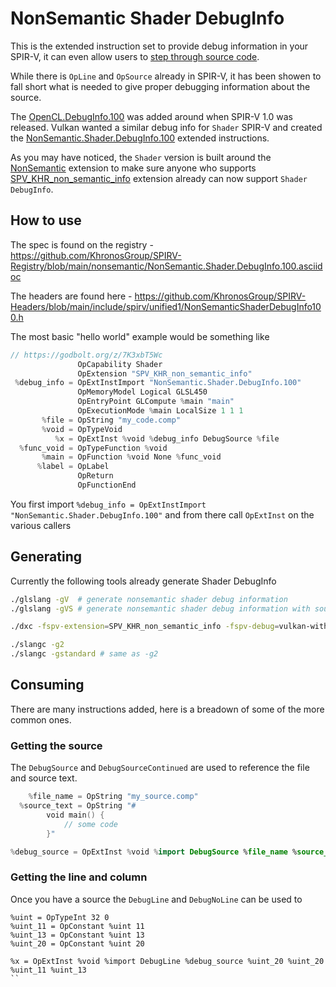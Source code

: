# NonSemantic Shader DebugInfo

This is the extended instruction set to provide debug information in your SPIR-V, it can even allow users to [step through source code](https://vulkan.org/user/pages/09.events/vulkanised-2023/vulkanised_2023_source_level_shader_debugging_in_vulkan_with_renderdoc.pdf).

While there is `OpLine` and `OpSource` already in SPIR-V, it has been showen to fall short what is needed to give proper debugging information about the source.

The [OpenCL.DebugInfo.100](https://registry.khronos.org/SPIR-V/specs/unified1/OpenCL.DebugInfo.100.html) was added around when SPIR-V 1.0 was released. Vulkan wanted a similar debug info for `Shader` SPIR-V and created the [NonSemantic.Shader.DebugInfo.100](https://github.com/KhronosGroup/SPIRV-Registry/blob/main/nonsemantic/NonSemantic.Shader.DebugInfo.100.asciidoc) extended instructions.

As you may have noticed, the `Shader` version is built around the [NonSemantic](https://github.com/KhronosGroup/SPIRV-Guide/blob/main/chapters/nonsemantic.md) extension to make sure anyone who supports [SPV_KHR_non_semantic_info](http://htmlpreview.github.io/?https://github.com/KhronosGroup/SPIRV-Registry/blob/main/extensions/KHR/SPV_KHR_non_semantic_info.html) extension already can now support `Shader DebugInfo`.

## How to use

The spec is found on the registry - https://github.com/KhronosGroup/SPIRV-Registry/blob/main/nonsemantic/NonSemantic.Shader.DebugInfo.100.asciidoc

The headers are found here - https://github.com/KhronosGroup/SPIRV-Headers/blob/main/include/spirv/unified1/NonSemanticShaderDebugInfo100.h

The most basic "hello world" example would be something like

```swift
// https://godbolt.org/z/7K3xbT5Wc
               OpCapability Shader
               OpExtension "SPV_KHR_non_semantic_info"
 %debug_info = OpExtInstImport "NonSemantic.Shader.DebugInfo.100"
               OpMemoryModel Logical GLSL450
               OpEntryPoint GLCompute %main "main"
               OpExecutionMode %main LocalSize 1 1 1
       %file = OpString "my_code.comp"
       %void = OpTypeVoid
          %x = OpExtInst %void %debug_info DebugSource %file
  %func_void = OpTypeFunction %void
       %main = OpFunction %void None %func_void
      %label = OpLabel
               OpReturn
               OpFunctionEnd
```

You first import `%debug_info = OpExtInstImport "NonSemantic.Shader.DebugInfo.100"` and from there call `OpExtInst` on the various callers

## Generating

Currently the following tools already generate Shader DebugInfo

```bash
./glslang -gV  # generate nonsemantic shader debug information
./glslang -gVS # generate nonsemantic shader debug information with source

./dxc -fspv-extension=SPV_KHR_non_semantic_info -fspv-debug=vulkan-with-source

./slangc -g2
./slangc -gstandard # same as -g2
```

## Consuming

There are many instructions added, here is a breadown of some of the more common ones.

### Getting the source

The `DebugSource` and `DebugSourceContinued` are used to reference the file and source text.

```swift
    %file_name = OpString "my_source.comp"
  %source_text = OpString "#
        void main() {
            // some code
        }"

%debug_source = OpExtInst %void %import DebugSource %file_name %source_text
```

### Getting the line and column

Once you have a source the `DebugLine` and `DebugNoLine` can be used to

```
%uint = OpTypeInt 32 0
%uint_11 = OpConstant %uint 11
%uint_13 = OpConstant %uint 13
%uint_20 = OpConstant %uint 20

%x = OpExtInst %void %import DebugLine %debug_source %uint_20 %uint_20 %uint_11 %uint_13
``